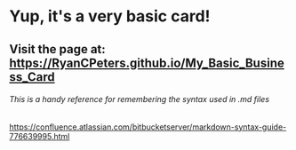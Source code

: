 # Yup, it's a very basic card!

## Visit the page at: https://RyanCPeters.github.io/My_Basic_Business_Card

###### This is a handy reference for remembering the syntax used in .md files
https://confluence.atlassian.com/bitbucketserver/markdown-syntax-guide-776639995.html
